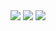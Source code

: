 <div>
  <img src="https://img.shields.io/github/last-commit/nahuelmol/japaneseLECTOR"/>
  <img src="https://img.shields.io/github/languages/code-size/nahuelmol/japaneseLECTOR"/>
  <img src="https://img.shields.io/github/languages/top/nahuelmol/japaneseLETOR"/>
</div>
